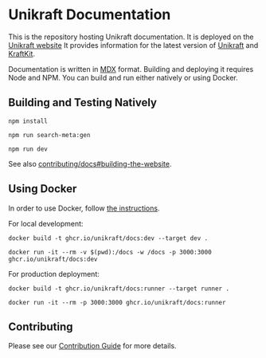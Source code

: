 # Unikraft Documentation

This is the repository hosting Unikraft documentation.
It is deployed on the [Unikraft website](https://unikraft.org/)
It provides information for the latest version of [Unikraft](https://github.com/unikraft/unikraft) and [KraftKit](https://kraftkit.sh).

Documentation is written in [MDX](https://mdxjs.com/) format.
Building and deploying it requires Node and NPM.
You can build and run either natively or using Docker.

## Building and Testing Natively

```console
npm install

npm run search-meta:gen

npm run dev
```

See also [contributing/docs#building-the-website](https://unikraft.org/docs/contributing/docs#building-the-website).

## Using Docker

In order to use Docker, follow [the instructions](https://docs.docker.com/get-started/).

For local development:

```console
docker build -t ghcr.io/unikraft/docs:dev --target dev .

docker run -it --rm -v $(pwd):/docs -w /docs -p 3000:3000 ghcr.io/unikraft/docs:dev
```

For production deployment:

```console
docker build -t ghcr.io/unikraft/docs:runner --target runner .

docker run -it --rm -p 3000:3000 ghcr.io/unikraft/docs:runner
```

## Contributing

Please see our [Contribution Guide](https://unikraft.org/docs/contributing/docs) for more details.
